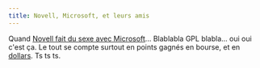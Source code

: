 ```yaml
---
title: Novell, Microsoft, et leurs amis
---
```


Quand [Novell fait du sexe avec
Microsoft](http://finance.yahoo.com/q/bc?s=MSFT&t=5d&c=NOVL+RHAT)... Blablabla
GPL blabla... oui oui c'est ça. Le tout se compte surtout en points gagnés en
bourse, et en
[dollars](http://biz.yahoo.com/rb/061107/microsoft_novell.html?.v=4). Ts ts
ts.

